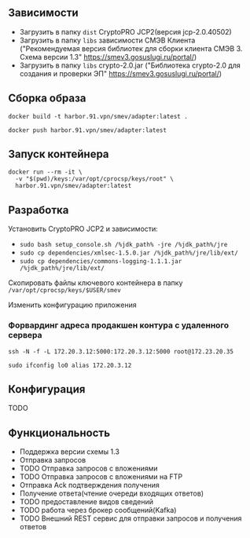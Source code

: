 ## Зависимости

- Загрузить в папку `dist` CryptoPRO JCP2(версия jcp-2.0.40502)
- Загрузить в папку `libs` зависимости СМЭВ Клиента ("Рекомендуемая версия библиотек для сборки клиента СМЭВ 3. Схема версии 1.3" https://smev3.gosuslugi.ru/portal/)
- Загрузить в папку `libs` crypto-2.0.jar ("Библиотека crypto-2.0 для создания и проверки ЭП" https://smev3.gosuslugi.ru/portal/)

## Сборка образа

`docker build -t harbor.91.vpn/smev/adapter:latest .`

`docker push harbor.91.vpn/smev/adapter:latest`

## Запуск контейнера

```
docker run --rm -it \
  -v "$(pwd)/keys:/var/opt/cprocsp/keys/root" \
  harbor.91.vpn/smev/adapter:latest
```

## Разработка

Установить CryptoPRO JCP2 и зависимости:
- `sudo bash setup_console.sh /%jdk_path% -jre /%jdk_path%/jre`
- `sudo cp dependencies/xmlsec-1.5.0.jar /%jdk_path%/jre/lib/ext/`
- `sudo cp dependencies/commons-logging-1.1.1.jar /%jdk_path%/jre/lib/ext/`

Скопировать файлы ключевого контейнера в папку `/var/opt/cprocsp/keys/$USER/smev`

Изменить конфигурацию приложения

### Форвардинг адреса продакшен контура с удаленного сервера

`ssh -N -f -L 172.20.3.12:5000:172.20.3.12:5000 root@172.23.20.35`

`sudo ifconfig lo0 alias 172.20.3.12`

## Конфигурация

TODO

## Функциональность
- Поддержка версии схемы 1.3
- Отправка запросов
- TODO Отправка запросов с вложениями
- TODO Отправка запросов с вложениями на FTP
- Отправка Ack подтверждения получения
- Получение ответа(чтение очереди входящих ответов)
- TODO предоставление видов сведений
- TODO работа через брокер сообщений(Kafka)
- TODO Внешний REST сервис для отправки запросов и получения ответов